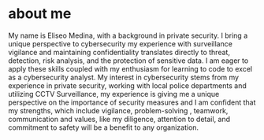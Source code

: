 # about me 
My name is Eliseo Medina, with a background in private security. I bring a unique perspective to cybersecurity my experience with surveillance vigilance and maintaining confidentiality translates directly to threat, detection, risk analysis, and the protection of sensitive data. I am eager to apply these skills coupled with my enthusiasm for learning to code to excel as a cybersecurity analyst. My interest in cybersecurity stems from my experience in private security, working with local police departments and utilizing CCTV Surveillance, my experience is giving me a unique perspective on the importance of security measures and I am confident that my strengths, which include vigilance, problem-solving , teamwork, communication and values, like my diligence, attention to detail, and commitment to safety will be a benefit to any organization.
